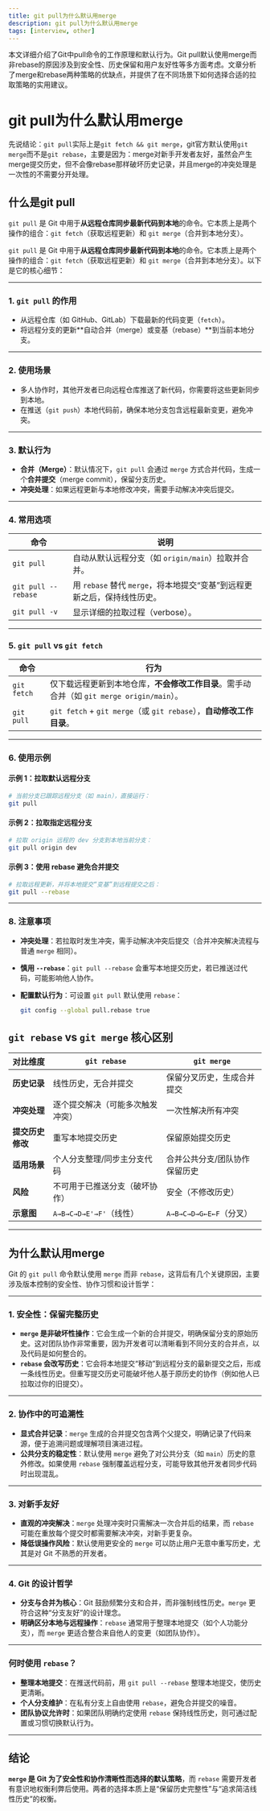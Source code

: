 ```yaml
---
title: git pull为什么默认用merge
description: git pull为什么默认用merge
tags: [interview, other]
---
```

本文详细介绍了Git中pull命令的工作原理和默认行为。Git pull默认使用merge而非rebase的原因涉及到安全性、历史保留和用户友好性等多方面考虑。文章分析了merge和rebase两种策略的优缺点，并提供了在不同场景下如何选择合适的拉取策略的实用建议。

<!--truncate-->
# git pull为什么默认用merge

先说结论：`git pull`实际上是`git fetch && git merge`，git官方默认使用`git merge`而不是`git rebase`，主要是因为：merge对新手开发者友好，虽然会产生merge提交历史，但不会像rebase那样破坏历史记录，并且merge的冲突处理是一次性的不需要分开处理。

## 什么是git pull

`git pull` 是 Git 中用于**从远程仓库同步最新代码到本地**的命令。它本质上是两个操作的组合：`git fetch`（获取远程更新）和 `git merge`（合并到本地分支）。

`git pull` 是 Git 中用于**从远程仓库同步最新代码到本地**的命令。它本质上是两个操作的组合：`git fetch`（获取远程更新）和 `git merge`（合并到本地分支）。以下是它的核心细节：

---

### **1. `git pull` 的作用**

- 从远程仓库（如 GitHub、GitLab）下载最新的代码变更（`fetch`）。
- 将远程分支的更新**自动合并（merge）或变基（rebase）**到当前本地分支。

---

### **2. 使用场景**

- 多人协作时，其他开发者已向远程仓库推送了新代码，你需要将这些更新同步到本地。
- 在推送（`git push`）本地代码前，确保本地分支包含远程最新变更，避免冲突。

---

### **3. 默认行为**

- **合并（Merge）**：默认情况下，`git pull` 会通过 `merge` 方式合并代码，生成一个**合并提交**（merge commit），保留分支历史。
- **冲突处理**：如果远程更新与本地修改冲突，需要手动解决冲突后提交。

---

### **4. 常用选项**

| 命令                | 说明                                                         |
| ------------------- | ------------------------------------------------------------ |
| `git pull`          | 自动从默认远程分支（如 `origin/main`）拉取并合并。           |
| `git pull --rebase` | 用 `rebase` 替代 `merge`，将本地提交“变基”到远程更新之后，保持线性历史。 |
| `git pull -v`       | 显示详细的拉取过程（verbose）。                              |

---

### **5. `git pull` vs `git fetch`**

| 命令        | 行为                                                         |
| ----------- | ------------------------------------------------------------ |
| `git fetch` | 仅下载远程更新到本地仓库，**不会修改工作目录**。需手动合并（如 `git merge origin/main`）。 |
| `git pull`  | `git fetch` + `git merge`（或 `git rebase`），**自动修改工作目录**。 |

---

### **6. 使用示例**

#### 示例 1：拉取默认远程分支

```bash
# 当前分支已跟踪远程分支（如 main），直接运行：
git pull
```

#### 示例 2：拉取指定远程分支

```bash
# 拉取 origin 远程的 dev 分支到本地当前分支：
git pull origin dev
```

#### 示例 3：使用 rebase 避免合并提交

```bash
# 拉取远程更新，并将本地提交“变基”到远程提交之后：
git pull --rebase
```

---

### **8. 注意事项**

- **冲突处理**：若拉取时发生冲突，需手动解决冲突后提交（合并冲突解决流程与普通 `merge` 相同）。

- **慎用 `--rebase`**：`git pull --rebase` 会重写本地提交历史，若已推送过代码，可能影响他人协作。

- **配置默认行为**：可设置 `git pull` 默认使用 `rebase`：

  ```bash
  git config --global pull.rebase true
  ```

## `git rebase` vs `git merge` 核心区别

| **对比维度**     | `git rebase`                     | `git merge`                   |
| ---------------- | -------------------------------- | ----------------------------- |
| **历史记录**     | 线性历史，无合并提交             | 保留分叉历史，生成合并提交    |
| **冲突处理**     | 逐个提交解决（可能多次触发冲突） | 一次性解决所有冲突            |
| **提交历史修改** | 重写本地提交历史                 | 保留原始提交历史              |
| **适用场景**     | 个人分支整理/同步主分支代码      | 合并公共分支/团队协作保留历史 |
| **风险**         | 不可用于已推送分支（破坏协作）   | 安全（不修改历史）            |
| **示意图**       | `A→B→C→D→E'→F'`（线性）          | `A→B→C→D→G←E←F`（分叉）       |

---

## 为什么默认用merge

Git 的 `git pull` 命令默认使用 `merge` 而非 `rebase`，这背后有几个关键原因，主要涉及版本控制的安全性、协作习惯和设计哲学：

---

### 1. **安全性：保留完整历史**

   - **`merge` 是非破坏性操作**：它会生成一个新的合并提交，明确保留分支的原始历史。这对团队协作非常重要，因为开发者可以清晰看到不同分支的合并点，以及代码是如何整合的。
   - **`rebase` 会改写历史**：它会将本地提交“移动”到远程分支的最新提交之后，形成一条线性历史。但重写提交历史可能破坏他人基于原历史的协作（例如他人已拉取过你的旧提交）。

---

### 2. **协作中的可追溯性**

   - **显式合并记录**：`merge` 生成的合并提交包含两个父提交，明确记录了代码来源，便于追溯问题或理解项目演进过程。
   - **公共分支的稳定性**：默认使用 `merge` 避免了对公共分支（如 `main`）历史的意外修改。如果使用 `rebase` 强制覆盖远程分支，可能导致其他开发者同步代码时出现混乱。

---

### 3. **对新手友好**

   - **直观的冲突解决**：`merge` 处理冲突时只需解决一次合并后的结果，而 `rebase` 可能在重放每个提交时都需要解决冲突，对新手更复杂。
   - **降低误操作风险**：默认使用更安全的 `merge` 可以防止用户无意中重写历史，尤其是对 Git 不熟悉的开发者。

---

### 4. **Git 的设计哲学**

   - **分支与合并为核心**：Git 鼓励频繁分支和合并，而非强制线性历史。`merge` 更符合这种“分支友好”的设计理念。
   - **明确区分本地与远程操作**：`rebase` 通常用于整理本地提交（如个人功能分支），而 `merge` 更适合整合来自他人的变更（如团队协作）。

---

### 何时使用 `rebase`？

   - **整理本地提交**：在推送代码前，用 `git pull --rebase` 整理本地提交，使历史更清晰。
   - **个人分支维护**：在私有分支上自由使用 `rebase`，避免合并提交的噪音。
   - **团队协议允许时**：如果团队明确约定使用 `rebase` 保持线性历史，则可通过配置或习惯切换默认行为。

---



## 结论

**`merge` 是 Git 为了安全性和协作清晰性而选择的默认策略**，而 `rebase` 需要开发者有意识地权衡利弊后使用。两者的选择本质上是“保留历史完整性”与“追求简洁线性历史”的权衡。